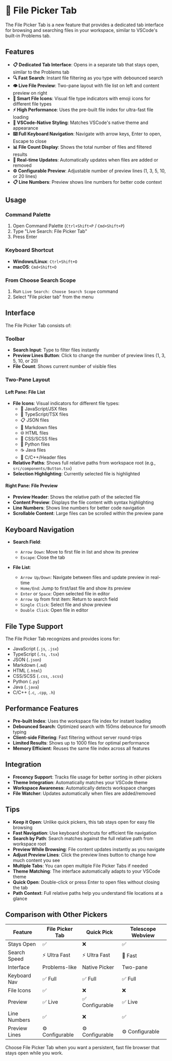 # 📁 File Picker Tab

The File Picker Tab is a new feature that provides a dedicated tab interface for browsing and searching files in your workspace, similar to VSCode's built-in Problems tab.

## Features

- **📋 Dedicated Tab Interface**: Opens in a separate tab that stays open, similar to the Problems tab
- **🔍 Fast Search**: Instant file filtering as you type with debounced search
- **👁️ Live File Preview**: Two-pane layout with file list on left and content preview on right
- **🎯 Smart File Icons**: Visual file type indicators with emoji icons for different file types
- **⚡ High Performance**: Uses the pre-built file index for ultra-fast file loading
- **🎨 VSCode-Native Styling**: Matches VSCode's native theme and appearance
- **⌨️ Full Keyboard Navigation**: Navigate with arrow keys, Enter to open, Escape to close
- **📊 File Count Display**: Shows the total number of files and filtered results
- **🔄 Real-time Updates**: Automatically updates when files are added or removed
- **⚙️ Configurable Preview**: Adjustable number of preview lines (1, 3, 5, 10, or 20 lines)
- **📋 Line Numbers**: Preview shows line numbers for better code context

## Usage

### Command Palette
1. Open Command Palette (`Ctrl+Shift+P` / `Cmd+Shift+P`)
2. Type "Live Search: File Picker Tab"
3. Press Enter

### Keyboard Shortcut
- **Windows/Linux**: `Ctrl+Shift+O`
- **macOS**: `Cmd+Shift+O`

### From Choose Search Scope
1. Run `Live Search: Choose Search Scope` command
2. Select "File picker tab" from the menu

## Interface

The File Picker Tab consists of:

### Toolbar
- **Search Input**: Type to filter files instantly
- **Preview Lines Button**: Click to change the number of preview lines (1, 3, 5, 10, or 20)
- **File Count**: Shows current number of visible files

### Two-Pane Layout

#### Left Pane: File List
- **File Icons**: Visual indicators for different file types:
  - 📄 JavaScript/JSX files
  - 🔷 TypeScript/TSX files
  - 📋 JSON files
  - 📝 Markdown files
  - 🌐 HTML files
  - 🎨 CSS/SCSS files
  - 🐍 Python files
  - ☕ Java files
  - 🔧 C/C++/Header files
- **Relative Paths**: Shows full relative paths from workspace root (e.g., `src/components/Button.tsx`)
- **Selection Highlighting**: Currently selected file is highlighted

#### Right Pane: File Preview
- **Preview Header**: Shows the relative path of the selected file
- **Content Preview**: Displays the file content with syntax highlighting
- **Line Numbers**: Shows line numbers for better code navigation
- **Scrollable Content**: Large files can be scrolled within the preview pane

## Keyboard Navigation

- **Search Field**:
  - `Arrow Down`: Move to first file in list and show its preview
  - `Escape`: Close the tab
  
- **File List**:
  - `Arrow Up/Down`: Navigate between files and update preview in real-time
  - `Home/End`: Jump to first/last file and show its preview
  - `Enter` or `Space`: Open selected file in editor
  - `Arrow Up` from first item: Return to search field
  - `Single Click`: Select file and show preview
  - `Double Click`: Open file in editor

## File Type Support

The File Picker Tab recognizes and provides icons for:
- JavaScript (`.js`, `.jsx`)
- TypeScript (`.ts`, `.tsx`)
- JSON (`.json`)
- Markdown (`.md`)
- HTML (`.html`)
- CSS/SCSS (`.css`, `.scss`)
- Python (`.py`)
- Java (`.java`)
- C/C++ (`.c`, `.cpp`, `.h`)

## Performance Features

- **Pre-built Index**: Uses the workspace file index for instant loading
- **Debounced Search**: Optimized search with 150ms debounce for smooth typing
- **Client-side Filtering**: Fast filtering without server round-trips
- **Limited Results**: Shows up to 1000 files for optimal performance
- **Memory Efficient**: Reuses the same file index across all features

## Integration

- **Frecency Support**: Tracks file usage for better sorting in other pickers
- **Theme Integration**: Automatically matches your VSCode theme
- **Workspace Awareness**: Automatically detects workspace changes
- **File Watcher**: Updates automatically when files are added/removed

## Tips

- **Keep it Open**: Unlike quick pickers, this tab stays open for easy file browsing
- **Fast Navigation**: Use keyboard shortcuts for efficient file navigation
- **Search by Path**: Search matches against the full relative path from workspace root
- **Preview While Browsing**: File content updates instantly as you navigate
- **Adjust Preview Lines**: Click the preview lines button to change how much content you see
- **Multiple Tabs**: You can open multiple File Picker Tabs if needed
- **Theme Matching**: The interface automatically adapts to your VSCode theme
- **Quick Open**: Double-click or press Enter to open files without closing the tab
- **Path Context**: Full relative paths help you understand file locations at a glance

## Comparison with Other Pickers

| Feature | File Picker Tab | Quick Pick | Telescope Webview |
|---------|----------------|------------|-------------------|
| Stays Open | ✅ | ❌ | ✅ |
| Search Speed | ⚡ Ultra Fast | ⚡ Ultra Fast | 🔄 Fast |
| Interface | Problems-like | Native Picker | Two-pane |
| Keyboard Nav | ✅ Full | ✅ Full | ✅ Full |
| File Icons | ✅ | ❌ | ❌ |
| Preview | ✅ Live | ✅ Configurable | ✅ Live |
| Line Numbers | ✅ | ❌ | ✅ |
| Preview Lines | ⚙️ Configurable | ⚙️ Configurable | ⚙️ Configurable |

Choose File Picker Tab when you want a persistent, fast file browser that stays open while you work.